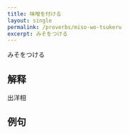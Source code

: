 ```yaml
---
title: 味噌を付ける
layout: single
permalink: /proverbs/miso-wo-tsukeru
excerpt: みそをつける
---
```


みそをつける

## 解释

出洋相

## 例句

